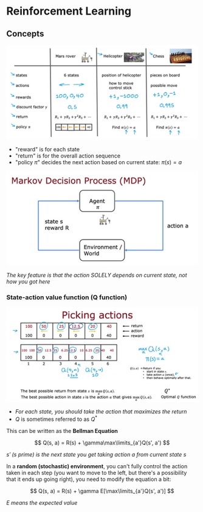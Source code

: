 # Reinforcement Learning

## Concepts

![Concepts](images/ml_reinforcement-learning-concepts.png)

- "reward" is for each state
- "return" is for the overall action sequence
- "policy $\pi$" decides the next action based on current state: $\pi(s) = a$

![MDP - Markov Decision Process](images/ml_markov-decision-process.png)

*The key feature is that the action SOLELY depends on current state, not how you got here*

### State-action value function (Q function)

![State-action value function](images/ml_state-action-value-function.png)

- *For each state, you should take the action that maximizes the return*
- $Q$ is sometimes referred to as $Q^*$

This can be written as the **Bellman Equation**

$$ Q(s, a) = R(s) + \gamma\max\limits_{a'}Q(s', a') $$

*$s'$ (s prime) is the next state you get taking action $a$ from current state $s$*

In a **random (stochastic) environment**, you can't fully control the action taken in each step (you want to move to the left, but there's a possibility that it ends up going right), you need to modify the equation a bit:

$$ Q(s, a) = R(s) + \gamma E[\max\limits_{a'}Q(s', a')] $$

*$E$ means the expected value*